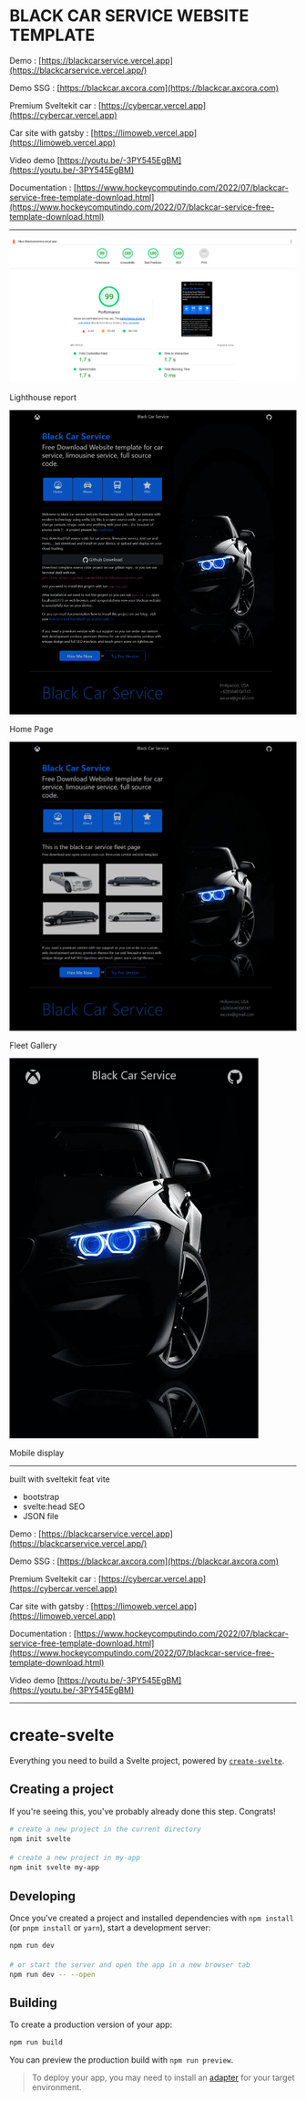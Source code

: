 # BLACK CAR SERVICE WEBSITE TEMPLATE

Demo : [https://blackcarservice.vercel.app](https://blackcarservice.vercel.app/)

Demo SSG : [https://blackcar.axcora.com](https://blackcar.axcora.com)

Premium Sveltekit car : [https://cybercar.vercel.app](https://cybercar.vercel.app)

Car site with gatsby : [https://limoweb.vercel.app](https://limoweb.vercel.app)

Video demo [https://youtu.be/-3PY545EgBM](https://youtu.be/-3PY545EgBM)

Documentation : [https://www.hockeycomputindo.com/2022/07/blackcar-service-free-template-download.html](https://www.hockeycomputindo.com/2022/07/blackcar-service-free-template-download.html)

---------------------------------------------

![blackcar lighthouse](https://github.com/mesinkasir/blackcarservice/raw/main/lighthouse.png)

Lighthouse report

![blackcarservice](https://github.com/mesinkasir/blackcarservice/raw/main/sc3.png)

Home Page

![blackcarservice](https://github.com/mesinkasir/blackcarservice/raw/main/sc1.png)

Fleet Gallery

![blackcarservice](https://github.com/mesinkasir/blackcarservice/raw/main/sc2.png)

Mobile display


------------------------------


built with sveltekit feat vite
+ bootstrap
+ svelte:head SEO
+ JSON file

Demo : [https://blackcarservice.vercel.app](https://blackcarservice.vercel.app/)

Demo SSG : [https://blackcar.axcora.com](https://blackcar.axcora.com)

Premium Sveltekit car : [https://cybercar.vercel.app](https://cybercar.vercel.app)

Car site with gatsby : [https://limoweb.vercel.app](https://limoweb.vercel.app)


Documentation : [https://www.hockeycomputindo.com/2022/07/blackcar-service-free-template-download.html](https://www.hockeycomputindo.com/2022/07/blackcar-service-free-template-download.html)


Video demo [https://youtu.be/-3PY545EgBM](https://youtu.be/-3PY545EgBM)


--------------------------------


# create-svelte

Everything you need to build a Svelte project, powered by [`create-svelte`](https://github.com/sveltejs/kit/tree/master/packages/create-svelte).

## Creating a project

If you're seeing this, you've probably already done this step. Congrats!

```bash
# create a new project in the current directory
npm init svelte

# create a new project in my-app
npm init svelte my-app
```

## Developing

Once you've created a project and installed dependencies with `npm install` (or `pnpm install` or `yarn`), start a development server:

```bash
npm run dev

# or start the server and open the app in a new browser tab
npm run dev -- --open
```

## Building

To create a production version of your app:

```bash
npm run build
```

You can preview the production build with `npm run preview`.

> To deploy your app, you may need to install an [adapter](https://kit.svelte.dev/docs/adapters) for your target environment.
